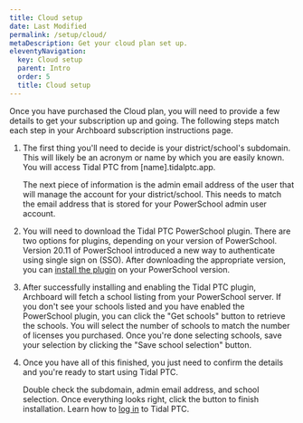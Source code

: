 ```yaml
---
title: Cloud setup
date: Last Modified
permalink: /setup/cloud/
metaDescription: Get your cloud plan set up.
eleventyNavigation:
  key: Cloud setup
  parent: Intro
  order: 5
  title: Cloud setup
---
```


Once you have purchased the Cloud plan, you will need to provide a few details to get your subscription up and going. The following steps match each step in your Archboard subscription instructions page.

1. The first thing you'll need to decide is your district/school's subdomain. This will likely be an acronym or name by which you are easily known. You will access Tidal PTC from [name].tidalptc.app.

    The next piece of information is the admin email address of the user that will manage the account for your district/school. This needs to match the email address that is stored for your PowerSchool admin user account.

2. You will need to download the Tidal PTC PowerSchool plugin. There are two options for plugins, depending on your version of PowerSchool. Version 20.11 of PowerSchool introduced a new way to authenticate using single sign on (SSO). After downloading the appropriate version, you can [install the plugin](/setup/plugin-install/) on your PowerSchool version.

3. After successfully installing and enabling the Tidal PTC plugin, Archboard will fetch a school listing from your PowerSchool server. If you don't see your schools listed and you have enabled the PowerSchool plugin, you can click the "Get schools" button to retrieve the schools. You will select the number of schools to match the number of licenses you purchased. Once you're done selecting schools, save your selection by clicking the "Save school selection" button.

4. Once you have all of this finished, you just need to confirm the details and you're ready to start using Tidal PTC.

    Double check the subdomain, admin email address, and school selection. Once everything looks right, click the button to finish installation. Learn how to [log in](/authentication) to Tidal PTC.
